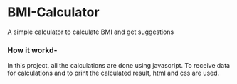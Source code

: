 # BMI-Calculator
A simple calculator to calculate BMI and get suggestions

### How it workd-
In this project, all the calculations are done using javascript. To receive data for calculations and to print the calculated result, html and css are used.